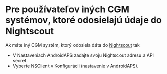 # Pre používateľov iných CGM systémov, ktoré odosielajú údaje do Nightscout

Ak máte iný CGM systém, ktorý odosiela dáta do [Nightscout](https://nightscout.github.io/) tak

- V Nastaveniach AndroidAPS zadajte svoju Nightscout adresu a API secret.
- Vyberte NSClient v Konfigurácii (nastavenie v AndroidAPS).
